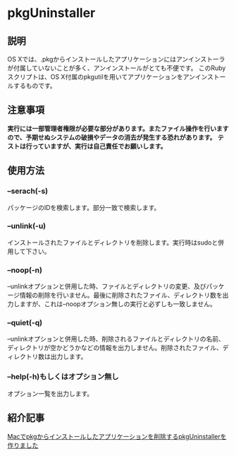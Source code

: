 # pkgUninstaller
## 説明
OS Xでは、.pkgからインストールしたアプリケーションにはアンインストーラが付属していないことが多く、アンインストールがとても不便です。
このRubyスクリプトは、OS X付属のpkgutilを用いてアプリケーションをアンインストールするものです。

## 注意事項
**実行には一部管理者権限が必要な部分があります。またファイル操作を行いますので、予期せぬシステムの破損やデータの消去が発生する恐れがあります。**
**テストは行っていますが、実行は自己責任でお願いします。**

## 使用方法
### –serach(-s)
パッケージのIDを検索します。部分一致で検索します。

### –unlink(-u)
インストールされたファイルとディレクトリを削除します。実行時はsudoと併用して下さい。

### –noop(-n)
–unlinkオプションと併用した時、ファイルとディレクトリの変更、及びパッケージ情報の削除を行いません。最後に削除されたファイル、ディレクトリ数を出力しますが、これは–noopオプション無しの実行と必ずしも一致しません。

### –quiet(-q)
–unlinkオプションと併用した時、削除されるファイルとディレクトリの名前、ディレクトリが空かどうかなどの情報を出力しません。削除されたファイル、ディレクトリ数は出力します。

### –help(-h)もしくはオプション無し
オプション一覧を出力します。

## 紹介記事
[Macでpkgからインストールしたアプリケーションを削除するpkgUninstallerを作りました](http://unasuke.com/howto/2014/how-to-use-pkguninstaller/)